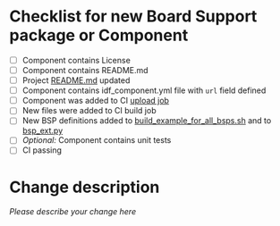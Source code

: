 # Checklist for new Board Support package or Component

- [ ] Component contains License
- [ ] Component contains README.md
- [ ] Project [README.md](../README.md) updated
- [ ] Component contains idf_component.yml file with `url` field defined
- [ ] Component was added to CI [upload job](https://github.com/espressif/esp-bsp/blob/master/.github/workflows/upload_component.yml#L17)
- [ ] New files were added to CI build job
- [ ] New BSP definitions added to [build_example_for_all_bsps.sh](./build_example_for_all_bsps.sh) and to [bsp_ext.py](../examples/bsp_ext.py)
- [ ] _Optional:_ Component contains unit tests
- [ ] CI passing

# Change description
_Please describe your change here_
